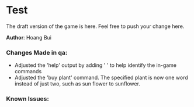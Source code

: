 # Test

The draft version of the game is here. Feel free to push your change here.

<p><strong>Author</strong>: Hoang Bui</p>
<h3>Changes Made in qa:</h3>
<ul>
  <li>Adjusted the 'help' output by adding ' ' to help identify the in-game commands</li>
  <li>Adjusted the 'buy plant' command. The specified plant is now one word instead of just two, such as sun flower to sunflower.</li></ul>
<h3>Known Issues:</h3>
<ul>
  
  </ul>
